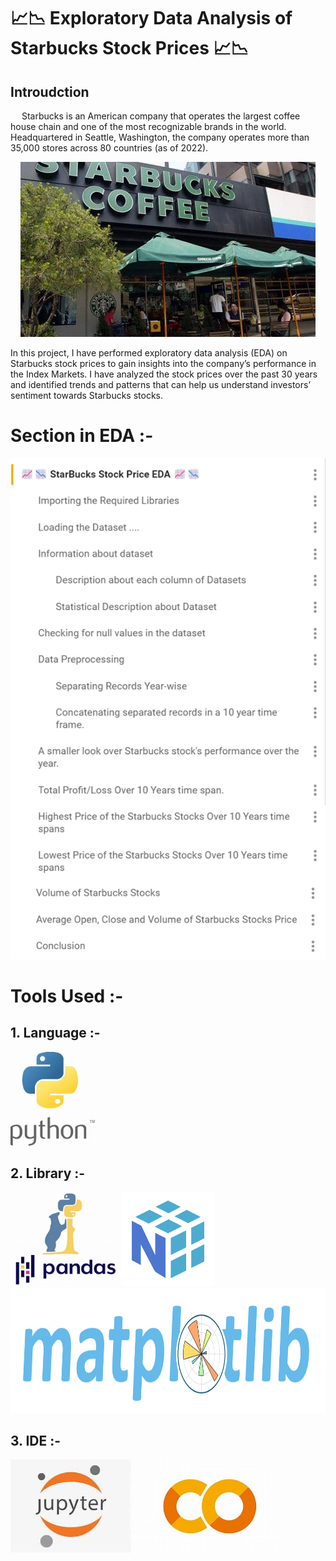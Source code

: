# 📈📉 **Exploratory Data Analysis of Starbucks Stock Prices** 📈📉

## Introudction
&emsp; Starbucks is an American company that operates the largest coffee house chain and one of the most recognizable brands in the world. Headquartered in Seattle, Washington, the company operates more than 35,000 stores across 80 countries (as of 2022).

<center><img src = 'utility_img/th.jpeg'></img></center>

In this project, I have performed exploratory data analysis (EDA) on Starbucks stock prices to gain insights into the company’s performance in the Index Markets. I have analyzed the stock prices over the past 30 years and identified trends and patterns that can help us understand investors’ sentiment towards Starbucks stocks.

# Section in EDA :-
<center><img src = 'utility_img/section.png'></img></center>

# Tools Used :-

## 1. Language :-
<img src = 'utility_img/python.jpeg' height = '150'></img>

## 2. Library :-
<img src = 'utility_img/pandas.jpeg' height = '150'></img> <img src = 'utility_img/numpy.svg' height = '150'></img> <img src = 'utility_img/matplotlib.svg' height = '200'></img>

## 3. IDE :-
<img src = 'utility_img/jupyter.jpeg' height = '150'></img> <img src = 'utility_img/google_colab.jpeg' height = '150'> </img>
